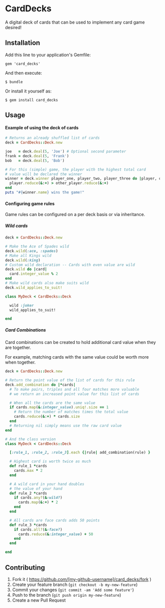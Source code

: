 # CardDecks

A digital deck of cards that can be used to implement any card game desired!

## Installation

Add this line to your application's Gemfile:

    gem 'card_decks'

And then execute:

    $ bundle

Or install it yourself as:

    $ gem install card_decks

## Usage

#### Example of using the deck of cards

```ruby
# Returns an already shuffled list of cards
deck = CardDecks::Deck.new

joe   = deck.deal(5, 'Joe') # Optional second parameter
frank = deck.deal(5, 'Frank')
bob   = deck.deal(5, 'Bob')

# For this (simple) game, the player with the highest total card
# value will be declared the winner
winner = deck.winner player_one, player_two, player_three do |player, other_player|
  player.reduce(&:+) > other_player.reduce(&:+)
end
puts "#{winner.name} wins the game!"
```

#### Configuring game rules

Game rules can be configured on a per deck basis or via inheritance.

##### Wild cards

```ruby
deck = CardDecks::Deck.new

# Make the Ace of Spades wild
deck.wild(:ace, :spades)
# Make all Kings wild
deck.wild(:king)
# Custom wild declaration -- Cards with even value are wild
deck.wild do |card|
  card.integer_value % 2
end
# Make wild cards also make suits wild
deck.wild_applies_to_suit!

class MyDeck < CardDecks::Deck

  wild :joker
  wild_applies_to_suit!

end
```

##### Card Combinations

Card combinations can be created to hold additional card value when they are together.

For example, matching cards with the same value could be worth more when together.

```ruby
deck = CardDecks::Deck.new

# Return the point value of the list of cards for this rule
deck.add_combination do |*cards|
  # To make pairs, triples and all four matches more valuable
  # we return an increased point value for this list of cards

  # When all the cards are the same value
  if cards.map(&:integer_value).uniq!.size == 1
    # Return the number of matches times the total value
    cards.reduce(&:+) * cards.size
  end
  # Returning nil simply means use the raw card value
end

# And the class version
class MyDeck < CardDecks::Deck

  [:rule_1, :rule_2, :rule_3].each {|rule| add_combination(rule) }

  # Highest card is worth twice as much
  def rule_1 *cards
    cards.max * 2
  end

  # A wild card in your hand doubles
  # the value of your hand
  def rule_2 *cards
    if cards.any?(&:wild?)
      cards.map(&:+) * 2
    end
  end

  # All cards are face cards adds 50 points
  def rule_3 *cards
    if cards.all?(&:face?)
      cards.reduce(&:integer_value) + 50
    end
  end

end
```


## Contributing

1. Fork it ( https://github.com/[my-github-username]/card_decks/fork )
2. Create your feature branch (`git checkout -b my-new-feature`)
3. Commit your changes (`git commit -am 'Add some feature'`)
4. Push to the branch (`git push origin my-new-feature`)
5. Create a new Pull Request

